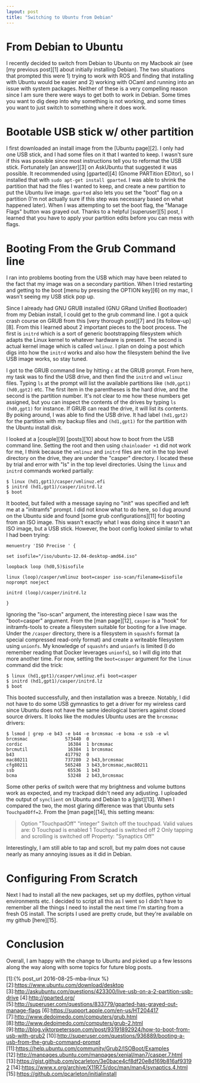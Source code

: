 ```yaml
---
layout: post
title: "Switching to Ubuntu from Debian"
---
```


# From Debian to Ubuntu

I recently decided to switch from Debian to Ubuntu on my Macbook air (see [my previous post][1] about initially installing Debian).  The two situations that prompted this were 1) trying to work with ROS and finding that installing with Ubuntu would be easier and 2) working with OCaml and running into an issue with system packages.  Neither of these is a very compelling reason since I am sure there were ways to get both to work in Debian.  Some times you want to dig deep into why something is not working, and some times you want to just switch to something where it does work.

# Bootable USB stick w/ other partition

I first downloaded an install image from the [Ubuntu page][2].  I only had one USB stick, and I had some files on it that I wanted to keep.  I wasn't sure if this was possible since most instructions tell you to reformat the USB stick.  Fortunately [an answer][3] on AskUbuntu that suggested it was possible.  It recommended using [gparted][4] (Gnome PARTition EDitor), so I installed that with `sudo apt-get install gparted`.  I was able to shrink the partition that had the files I wanted to keep, and create a new partition to put the Ubuntu live image.  `gparted` also lets you set the "boot" flag on a partition (I'm not actually sure if this step was necessary based on what happened later).  When I was attempting to set the boot flag, the "Manage Flags" button was grayed out.  Thanks to a helpful [superuser][5] post, I learned that you have to apply your partition edits before you can mess with flags.

# Booting From the Grub Command line

I ran into problems booting from the USB which may have been related to the fact that my image was on a secondary partition.  When I tried restarting and getting to the boot [menu by pressing the OPTION key][6] on my mac, I wasn't seeing my USB stick pop up.

Since I already had GNU GRUB installed (GNU GRand Unified Bootloader) from my Debian install, I could get to the grub command line.  I got a quick crash course on GRUB from this [very thorough post][7] and [its follow-up][8].  From this I learned about 2 important pieces to the boot process.  The first is `initrd` which is a sort of generic bootstrapping filesystem which adapts the Linux kernel to whatever hardware is present.  The second is actual kernel image which is called `vmlinuz`.  I plan on doing a post which digs into how the `initrd` works and also how the filesystem behind the live USB image works, so stay tuned.

I got to the GRUB command line by hitting `c` at the GRUB prompt.  From here, my task was to find the USB drive, and then find the `initrd` and `vmlinuz` files.  Typing `ls` at the prompt will list the available partitions like `(hd0,gpt1) (hd0,gpt2)` etc.  The first item in the parentheses is the hard drive, and the second is the partition number.  It's not clear to me how these numbers get assigned, but you can inspect the contents of the drives by typing `ls (hd0,gpt1)` for instance.  If GRUB can read the drive, it will list its contents.  By poking around, I was able to find the USB drive.  It had label `(hd1,gpt2)` for the partition with my backup files and `(hd1,gpt1)` for the partition with the Ubuntu install disk.

I looked at a [couple][9] [posts][10] about how to boot from the USB command line.  Setting the root and then using `chainloader +1` did not work for me, I think because the `vmlinuz` and `initrd` files are not in the top level directory on the drive, they are under the "casper" directory. I located these by trial and error with "ls" in the top level directories.  Using the `linux` and `initrd` commands worked partially:

```
$ linux (hd1,gpt1)/casper/vmlinuz.efi
$ initrd (hd1,gpt1)/casper/initrd.lz
$ boot
```

It booted, but failed with a message saying no "init" was specified and left me at a "initramfs" prompt.  I did not know what to do here, so I dug around on the Ubuntu side and found [some grub configurations][11] for booting from an ISO image.  This wasn't exactly what I was doing since it wasn't an ISO image, but a USB stick.  However, the boot config looked similar to what I had been trying:

```
menuentry 'ISO Precise ' {

set isofile="/iso/ubuntu-12.04-desktop-amd64.iso"

loopback loop (hd0,5)$isofile

linux (loop)/casper/vmlinuz boot=casper iso-scan/filename=$isofile noprompt noeject

initrd (loop)/casper/initrd.lz

}
```

Ignoring the "iso-scan" argument, the interesting piece I saw was the "boot=casper" argument.  From the [man page][12], `casper` is a "hook" for initramfs-tools to create a filesystem suitable for booting for a live image.  Under the `/casper` directory, there is a filesystem in `squashfs` format (a special compressed read-only format) and create a writeable filesystem using `unionfs`.  My knowledge of `squashfs` and `unionfs` is limited (I do remember reading that Docker leverages `unionfs`), so I will dig into that more another time.  For now, setting the `boot=casper` argument for the `linux` command did the trick:

```
$ linux (hd1,gpt1)/casper/vmlinuz.efi boot=casper
$ initrd (hd1,gpt1)/casper/initrd.lz
$ boot
```

This booted successfully, and then installation was a breeze. Notably, I did not have to do some USB gymnastics to get a driver for my wireless card since Ubuntu does not have the same ideological barriers against closed source drivers.  It looks like the modules Ubuntu uses are the `brcmsmac` drivers:

```
$ lsmod | grep -e b43 -e b44 -e brcmsmac -e bcma -e ssb -e wl
brcmsmac              573440  0
cordic                 16384  1 brcmsmac
brcmutil               16384  1 brcmsmac
b43                   417792  0
mac80211              737280  2 b43,brcmsmac
cfg80211              565248  3 b43,brcmsmac,mac80211
ssb                    65536  1 b43
bcma                   53248  2 b43,brcmsmac
```

Some other perks of switch were that my brightness and volume buttons work as expected, and my trackpad didn't need any adjusting.  I uploaded the output of `synclient` on Ubuntu and Debian to a [gist][13].  When I compared the two, the most glaring difference was that Ubuntu sets `TouchpadOff=2`.  From the [man page][14], this setting means:

> Option "TouchpadOff" "integer"
    Switch off the touchpad. Valid values are:
    0	Touchpad is enabled
    1	Touchpad is switched off
    2	Only tapping and scrolling is switched off
    Property: "Synaptics Off"

Interestingly, I am still able to tap and scroll, but my palm does not cause nearly as many annoying issues as it did in Debian.

# Configuring From Scratch

Next I had to install all the new packages, set up my dotfiles, python virtual environments etc.  I decided to script all this as I went so I didn't have to remember all the things I need to install the next time I'm starting from a fresh OS install.  The scripts I used are pretty crude, but they're available on my github [here][15].

# Conclusion

Overall, I am happy with the change to Ubuntu and picked up a few lessons along the way along with some topics for future blog posts.


[1]:{% post_url 2016-08-25-mba-linux %}
[2]:https://www.ubuntu.com/download/desktop
[3]:http://askubuntu.com/questions/423300/live-usb-on-a-2-partition-usb-drive
[4]:http://gparted.org/
[5]:http://superuser.com/questions/833779/gparted-has-grayed-out-manage-flags
[6]:https://support.apple.com/en-us/HT204417
[7]:http://www.dedoimedo.com/computers/grub.html
[8]:http://www.dedoimedo.com/computers/grub-2.html
[9]:http://blog.viktorpetersson.com/post/93191892924/how-to-boot-from-usb-with-grub2
[10]:http://superuser.com/questions/936889/booting-a-usb-from-the-grub-command-prompt
[11]:https://help.ubuntu.com/community/Grub2/ISOBoot/Examples
[12]:http://manpages.ubuntu.com/manpages/xenial/man7/casper.7.html
[13]:https://gist.github.com/pcarleton/3e0bace4cf8df20e8d169b816af93192
[14]:https://www.x.org/archive/X11R7.5/doc/man/man4/synaptics.4.html
[15]:https://github.com/pcarleton/initialinstall
